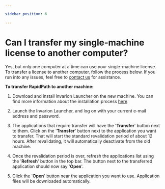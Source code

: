 ```yaml
---

sidebar_position: 6

---
```


# Can I transfer my single-machine license to another computer?

Yes, but only one computer at a time can use your single-machine license. To transfer a license to another computer, follow the process below. If you run into any issues, feel free to [contact us](https://invarion.com/contact) for assistance.

**To transfer RapidPath to another machine:**

1. Download and install Invarion Launcher on the new machine. You can find more information about the installation process [here](https://invarion.com/intl/install/).

2. Launch the Invarion Launcher, and log on with your current e-mail address and password.

3. The applications that require transfer will have the '**Transfer**' button next to them. Click on the '**Transfer**' button next to the application you want to transfer. That will start the standard revalidation period of about 12 hours. After revalidating, it will automatically deactivate from the old machine.

4. Once the revalidation period is over, refresh the applications list using the '**Refresh**' button in the top bar. The button next to the transferred application should now say '**Open**'.

5. Click the '**Open**' button near the application you want to use. Application files will be downloaded automatically.
